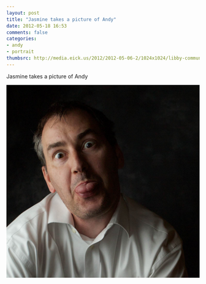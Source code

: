 ```yaml
---
layout: post
title: "Jasmine takes a picture of Andy"
date: 2012-05-18 16:53
comments: false
categories: 
- andy
- portrait
thumbsrc: http://media.eick.us/2012/2012-05-06-2/1024x1024/libby-communion-12.jpg
---
```

Jasmine takes a picture of Andy



![Jasmine takes a picture of Andy](/assets/images/2012/2012-05-06-2/libby-communion-12.jpg)

